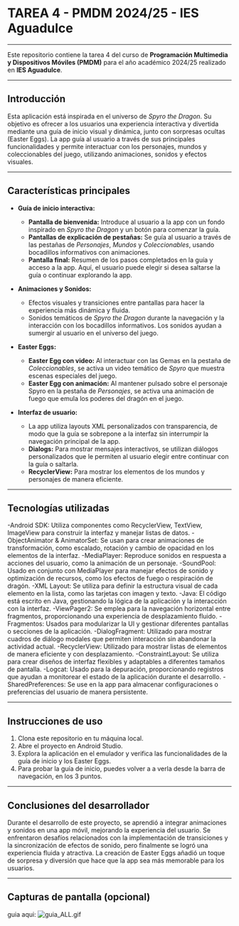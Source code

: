# TAREA 4 - PMDM 2024/25 - IES Aguadulce

---

Este repositorio contiene la tarea 4 del curso de **Programación Multimedia y Dispositivos Móviles (PMDM)** para el año académico 2024/25 realizado en **IES Aguadulce**.

---

## Introducción

Esta aplicación está inspirada en el universo de *Spyro the Dragon*. Su objetivo es ofrecer a los usuarios una experiencia interactiva y divertida mediante una guía de inicio visual y dinámica, junto con sorpresas ocultas (Easter Eggs). La app guía al usuario a través de sus principales funcionalidades y permite interactuar con los personajes, mundos y coleccionables del juego, utilizando animaciones, sonidos y efectos visuales.

---

## Características principales

- **Guía de inicio interactiva:**
  - **Pantalla de bienvenida:** Introduce al usuario a la app con un fondo inspirado en *Spyro the Dragon* y un botón para comenzar la guía.
  - **Pantallas de explicación de pestañas:** Se guía al usuario a través de las pestañas de *Personajes*, *Mundos* y *Coleccionables*, usando bocadillos informativos con animaciones.
  - **Pantalla final:** Resumen de los pasos completados en la guía y acceso a la app. Aquí, el usuario puede elegir si desea saltarse la guía o continuar explorando la app.

- **Animaciones y Sonidos:**
  - Efectos visuales y transiciones entre pantallas para hacer la experiencia más dinámica y fluida.
  - Sonidos temáticos de *Spyro the Dragon* durante la navegación y la interacción con los bocadillos informativos. Los sonidos ayudan a sumergir al usuario en el universo del juego.

- **Easter Eggs:**
  - **Easter Egg con video:** Al interactuar con las Gemas en la pestaña de *Coleccionables*, se activa un video temático de *Spyro* que muestra escenas especiales del juego.
  - **Easter Egg con animación:** Al mantener pulsado sobre el personaje Spyro en la pestaña de *Personajes*, se activa una animación de fuego que emula los poderes del dragón en el juego.

- **Interfaz de usuario:**
  - La app utiliza layouts XML personalizados con transparencia, de modo que la guía se sobrepone a la interfaz sin interrumpir la navegación principal de la app.
  - **Dialogs:** Para mostrar mensajes interactivos, se utilizan diálogos personalizados que le permiten al usuario elegir entre continuar con la guía o saltarla.
  - **RecyclerView:** Para mostrar los elementos de los mundos y personajes de manera eficiente.

---

## Tecnologías utilizadas

-Android SDK: Utiliza componentes como RecyclerView, TextView, ImageView para construir la interfaz y manejar listas de datos.
-ObjectAnimator & AnimatorSet: Se usan para crear animaciones de transformación, como escalado, rotación y cambio de opacidad en los elementos de la interfaz.
-MediaPlayer: Reproduce sonidos en respuesta a acciones del usuario, como la animación de un personaje.
-SoundPool: Usado en conjunto con MediaPlayer para manejar efectos de sonido y optimización de recursos, como los efectos de fuego o respiración de dragón.
-XML Layout: Se utiliza para definir la estructura visual de cada elemento en la lista, como las tarjetas con imagen y texto.
-Java: El código está escrito en Java, gestionando la lógica de la aplicación y la interacción con la interfaz.
-ViewPager2: Se emplea para la navegación horizontal entre fragmentos, proporcionando una experiencia de desplazamiento fluido.
-Fragmentos: Usados para modularizar la UI y gestionar diferentes pantallas o secciones de la aplicación.
-DialogFragment: Utilizado para mostrar cuadros de diálogo modales que permiten interacción sin abandonar la actividad actual.
-RecyclerView: Utilizado para mostrar listas de elementos de manera eficiente y con desplazamiento.
-ConstraintLayout: Se utiliza para crear diseños de interfaz flexibles y adaptables a diferentes tamaños de pantalla.
-Logcat: Usado para la depuración, proporcionando registros que ayudan a monitorear el estado de la aplicación durante el desarrollo.
-SharedPreferences: Se use en la app para almacenar configuraciones o preferencias del usuario de manera persistente.

---

## Instrucciones de uso

1. Clona este repositorio en tu máquina local.
2. Abre el proyecto en Android Studio.
3. Explora la aplicación en el emulador y verifica las funcionalidades de la guía de inicio y los Easter Eggs.
4. Para probar la guía de inicio, puedes volver a a verla desde la barra de navegación, en los 3 puntos.

---

## Conclusiones del desarrollador

Durante el desarrollo de este proyecto, se aprendió a integrar animaciones y sonidos en una app móvil, mejorando la experiencia del usuario. Se enfrentaron desafíos relacionados con la implementación de transiciones y la sincronización de efectos de sonido, pero finalmente se logró una experiencia fluida y atractiva. La creación de Easter Eggs añadió un toque de sorpresa y diversión que hace que la app sea más memorable para los usuarios.

---

## Capturas de pantalla (opcional)

guia aqui:
![guia_ALL.gif](/master/README_IMG/guia_ALL.gif)
